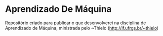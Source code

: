 # Aprendizado De Máquina
Repositório criado para publicar o que desenvolverei na disciplina de Aprendizado de Máquina, ministrada pelo ~Thielo (http://if.ufrgs.br/~thielo)
